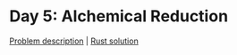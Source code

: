 # Day 5: Alchemical Reduction

[Problem description](https://adventofcode.com/2018/day/5) | [Rust solution](./mod.rs)


